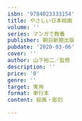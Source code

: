 ```yaml
---
isbn: '9784023333154'
title: やさしい日本絵画
volume: ''
series: マンガで教養
publisher: 朝日新聞出版
pubdate: '2020-03-06'
cover: ''
author: 山下裕二／監修
description: ''
price: '0'
genre: ''
target: 実用
format: 単行本
content: 絵画・彫刻

---
```


